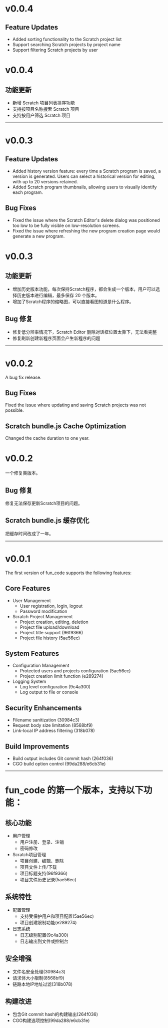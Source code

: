 # v0.0.4

## Feature Updates

* Added sorting functionality to the Scratch project list
* Support searching Scratch projects by project name
* Support filtering Scratch projects by user

# v0.0.4

## 功能更新

* 新增 Scratch 项目列表排序功能
* 支持按项目名称搜索 Scratch 项目
* 支持按用户筛选 Scratch 项目



---

# v0.0.3

## Feature Updates

* Added history version feature: every time a Scratch program is saved, a version is generated. Users can select a historical version for editing, with up to 20 versions retained.
* Added Scratch program thumbnails, allowing users to visually identify each program.

## Bug Fixes

* Fixed the issue where the Scratch Editor's delete dialog was positioned too low to be fully visible on low-resolution screens.
* Fixed the issue where refreshing the new program creation page would generate a new program.


# v0.0.3

## 功能更新

* 增加历史版本功能，每次保持Scratch程序，都会生成一个版本，用户可以选择历史版本进行编辑，最多保存 20 个版本。
* 增加了Scratch程序的缩略图，可以直接看图知道是什么程序。


## Bug 修复

* 修复低分辨率情况下，Scratch Editor 删除对话框位置太靠下，无法看完整
* 修复刷新创建新程序页面会产生新程序的问题


--- 

# v0.0.2

A bug fix release.

## Bug Fixes

Fixed the issue where updating and saving Scratch projects was not possible.

## Scratch bundle.js Cache Optimization

Changed the cache duration to one year.

# v0.0.2
一个修复类版本。
## Bug 修复

修复无法保存更新Scratch项目的问题。

## Scratch bundle.js 缓存优化

把缓存时间改成了一年。

--- 

# v0.0.1
The first version of fun_code supports the following features:

## Core Features
- User Management
  - User registration, login, logout
  - Password modification
- Scratch Project Management
  - Project creation, editing, deletion
  - Project file upload/download
  - Project title support (96f9366)
  - Project file history (5ae56ec)

## System Features
- Configuration Management
  - Protected users and projects configuration (5ae56ec)
  - Project creation limit function (e289274)
- Logging System
  - Log level configuration (9c4a300)
  - Log output to file or console

## Security Enhancements
- Filename sanitization (30984c3)
- Request body size limitation (8568bf9)
- Link-local IP address filtering (318b078)

## Build Improvements
- Build output includes Git commit hash (264f036)
- CGO build option control (99da288/e6cb31e)

---

# fun_code 的第一个版本，支持以下功能：

## 核心功能
- 用户管理
  - 用户注册、登录、注销
  - 密码修改
- Scratch项目管理
  - 项目创建、编辑、删除
  - 项目文件上传/下载
  - 项目标题支持(96f9366)
  - 项目文件历史记录(5ae56ec)

## 系统特性
- 配置管理
  - 支持受保护用户和项目配置(5ae56ec)
  - 项目创建限制功能(e289274)
- 日志系统
  - 日志级别配置(9c4a300)
  - 日志输出到文件或控制台

## 安全增强
- 文件名安全处理(30984c3)
- 请求体大小限制(8568bf9)
- 链路本地IP地址过滤(318b078)

## 构建改进
- 包含Git commit hash的构建输出(264f036)
- CGO构建选项控制(99da288/e6cb31e)
